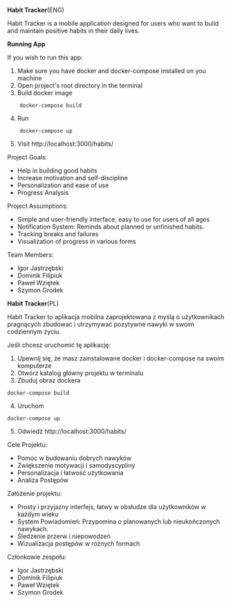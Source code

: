 **Habit Tracker**(ENG)

Habit Tracker is a mobile application designed for users who want to build and maintain positive habits in their daily lives.

**Running App**

If you wish to run this app:

1. Make sure you have docker and docker-compose installed on you machine
2. Open project's root directory in the terminal
3. Build docker image
```
    docker-compose build
```
4. Run 
```
    docker-compose up
```
5. Visit http://localhost:3000/habits/

Project Goals:
- Help in building good habits
- Increase motivation and self-discipline
- Personalization and ease of use
- Progress Analysis

Project Assumptions:
- Simple and user-friendly interface, easy to use for users of all ages
- Notification System: Reminds about planned or unfinished habits.
- Tracking breaks and failures
- Visualization of progress in various forms

Team Members:
- Igor Jastrzębski
- Dominik Filipiuk
- Paweł Wziętek
- Szymon Grodek


**Habit Tracker**(PL)

Habit Tracker to aplikacja mobilna zaprojektowana z myślą o użytkownikach pragnących zbudować i utrzymywać pozytywne nawyki w swoim codziennym życiu.

Jeśli chcesz uruchomić tę aplikację:

1. Upewnij się, że masz zainstalowane docker i docker-compose na swoim komputerze
2. Otwórz katalog główny projektu w terminalu
3. Zbuduj obraz dockera
```
docker-compose build
```
4. Uruchom 
```
docker-compose up
```
5. Odwiedź http://localhost:3000/habits/

Cele Projektu:
- Pomoc w budowaniu dobrych nawyków
- Zwiększenie motywacji i samodyscypliny
- Personalizacja i łatwość użytkowania
- Analiza Postępów

Załóżenie projektu:
- Prosty i przyjazny interfejs, łatwy w obsłudze dla użytkowników w każdym wieku
- System Powiadomień: Przypomina o planowanych lub nieukończonych nawykach.
- Śledzenie przerw i niepowodzeń
- Wizualizacja postępów w różnych formach

Członkowie zespołu:
- Igor Jastrzębski
- Dominik Filipiuk
- Paweł Wziętek
- Szymon Grodek
